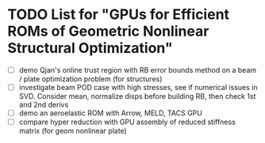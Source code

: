# TODO List for "GPUs for Efficient ROMs of Geometric Nonlinear Structural Optimization"


- [ ] demo Qjan's online trust region with RB error bounds method on a beam / plate optimization problem (for structures)
- [ ] investigate beam POD case with high stresses, see if numerical issues in SVD. Consider mean, normalize disps before building RB, then check 1st and 2nd derivs
- [ ] demo an aeroelastic ROM with Arrow, MELD, TACS GPU
- [ ] compare hyper reduction with GPU assembly of reduced stiffness matrix (for geom nonlinear plate)
